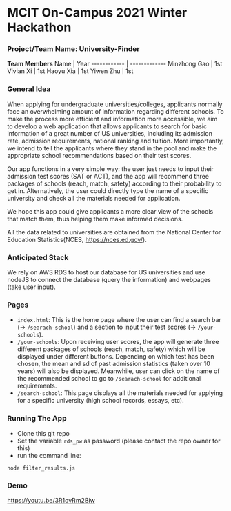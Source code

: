 # MCIT On-Campus 2021 Winter Hackathon 
### Project/Team Name: University-Finder

**Team Members** 
Name | Year
------------ | -------------
Minzhong Gao | 1st
Vivian Xi | 1st
Haoyu Xia | 1st
Yiwen Zhu | 1st
  
### General Idea
When applying for undergraduate universities/colleges, applicants normally face an overwhelming amount of information regarding different schools. To make the process more efficient and information more accessible, we aim to develop a web application that allows applicants to search for basic information of a great number of US universities, including its admission rate, admission requirements, national ranking and tuition. More importantly, we intend to tell the applicants where they stand in the pool and make the appropriate school recommendations based on their test scores. 

Our app functions in a very simple way: the user just needs to input their admission test scores (SAT or ACT), and the app will recommend three packages of schools (reach, match, safety) according to their probability to get in. Alternatively, the user could directly type the name of a specific university and check all the materials needed for application. 

We hope this app could give applicants a more clear view of the schools that match them, thus helping them make informed decisions. 

All the data related to universities are obtained from the National Center for Education Statistics(NCES, https://nces.ed.gov/).

### Anticipated Stack
We rely on AWS RDS to host our database for US universities and use nodeJS to connect the database (query the information) and webpages (take user input).  

### Pages
- `index.html`: This is the home page where the user can find a search bar (-> `/searach-school`) and a section to input their test scores (-> `/your-schools`).
- `/your-schools`: Upon receiving user scores, the app will generate three different packages of schools (reach, match, safety) which will be displayed under different buttons. Depending on which test has been chosen, the mean and sd of past admission statistics (taken over 10 years) will also be displayed. Meanwhile, user can click on the name of the recommended school to go to `/searach-school` for additional requirements.
- `/search-school`: This page displays all the materials needed for applying for a specific university (high school records, essays, etc).

### Running The App
- Clone this git repo
- Set the variable `rds_pw` as password (please contact the repo owner for this)
- run the command line:
```
node filter_results.js
```

### Demo
https://youtu.be/3R1ovRm2Biw
